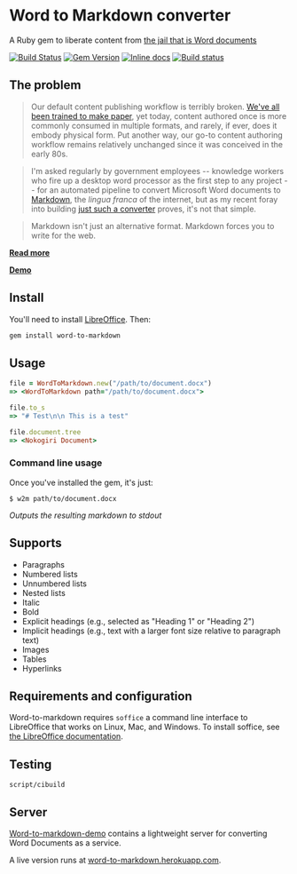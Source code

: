 # Word to Markdown converter
A Ruby gem to liberate content from [the jail that is Word documents](http://ben.balter.com/2012/10/19/we-ve-been-trained-to-make-paper/#jailbreaking-content)

[![Build Status](https://travis-ci.org/benbalter/word-to-markdown.svg?branch=master)](https://travis-ci.org/benbalter/word-to-markdown) [![Gem Version](https://badge.fury.io/rb/word-to-markdown.png)](http://badge.fury.io/rb/word-to-markdown) [![Inline docs](http://inch-ci.org/github/benbalter/word-to-markdown.png)](http://inch-ci.org/github/benbalter/word-to-markdown) [![Build status](https://ci.appveyor.com/api/projects/status/x2gnsfvli3q47a2e/branch/master?svg=true)](https://ci.appveyor.com/project/benbalter/word-to-markdown/branch/master)

## The problem
> Our default content publishing workflow is terribly broken. [We've all been trained to make paper](http://ben.balter.com/2012/10/19/we-ve-been-trained-to-make-paper/), yet today, content authored once is more commonly consumed in multiple formats, and rarely, if ever, does it embody physical form. Put another way, our go-to content authoring workflow remains relatively unchanged since it was conceived in the early 80s.

> I'm asked regularly by government employees -- knowledge workers who fire up a desktop word processor as the first step to any project -- for an automated pipeline to convert Microsoft Word documents to [Markdown](http://guides.github.com/overviews/mastering-markdown/), the _lingua franca_ of the internet, but as my recent foray into building [just such a converter](http://word-to-markdown.herokuapp.com/) proves, it's not that simple.

> Markdown isn't just an alternative format. Markdown forces you to write for the web.

**[Read more](http://ben.balter.com/2014/03/31/word-versus-markdown-more-than-mere-semantics/)**

**[Demo](http://word-to-markdown.herokuapp.com/)**

## Install
You'll need to install [LibreOffice](http://www.libreoffice.org/). Then:

```bash
gem install word-to-markdown
```

## Usage

```ruby
file = WordToMarkdown.new("/path/to/document.docx")
=> <WordToMarkdown path="/path/to/document.docx">

file.to_s
=> "# Test\n\n This is a test"

file.document.tree
=> <Nokogiri Document>
```

### Command line usage
Once you've installed the gem, it's just:

```
$ w2m path/to/document.docx
```

_Outputs the resulting markdown to stdout_

## Supports
- Paragraphs
- Numbered lists
- Unnumbered lists
- Nested lists
- Italic
- Bold
- Explicit headings (e.g., selected as "Heading 1" or "Heading 2")
- Implicit headings (e.g., text with a larger font size relative to paragraph text)
- Images
- Tables
- Hyperlinks

## Requirements and configuration
Word-to-markdown requires `soffice` a command line interface to LibreOffice that works on Linux, Mac, and Windows. To install soffice, see [the LibreOffice documentation](https://www.libreoffice.org/get-help/install-howto/).

## Testing

```
script/cibuild
```

## Server
[Word-to-markdown-demo](https://github.com/benbalter/word-to-markdown-demo) contains a lightweight server for converting Word Documents as a service.

A live version runs at [word-to-markdown.herokuapp.com](http://word-to-markdown.herokuapp.com).
